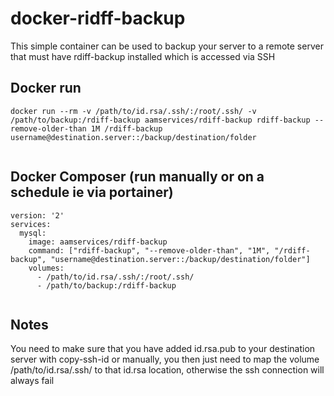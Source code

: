 # docker-ridff-backup

This simple container can be used to backup your server to a remote server that must have rdiff-backup installed which is accessed via SSH


## Docker run

```
docker run --rm -v /path/to/id.rsa/.ssh/:/root/.ssh/ -v /path/to/backup:/rdiff-backup aamservices/rdiff-backup rdiff-backup --remove-older-than 1M /rdiff-backup username@destination.server::/backup/destination/folder
      
```


## Docker Composer (run manually or on a schedule ie via portainer)

```
version: '2'
services:
  mysql:
    image: aamservices/rdiff-backup
    command: ["rdiff-backup", "--remove-older-than", "1M", "/rdiff-backup", "username@destination.server::/backup/destination/folder"]
    volumes:
      - /path/to/id.rsa/.ssh/:/root/.ssh/
      - /path/to/backup:/rdiff-backup
      
```



## Notes
You need to make sure that you have added id.rsa.pub to your destination server with copy-ssh-id or manually, you then just need to map the volume /path/to/id.rsa/.ssh/ to that id.rsa location, otherwise the ssh connection will always fail

